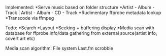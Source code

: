 Implemented:
	*Serve music based on folder structure
 	*Artist - Album - Track | Artist - Album - CD - Track
	*Rudimentary ffprobe metadata lookup
	*Transcode via ffmpeg

Todo:
	*Search
	*Layout
	*Seeking + buffering display
	*Media scan with database for ffprobe info/data gathering from external source(artist info, covert art etc)

Media scan algorithm:
	File system
	Last.fm scrobble
